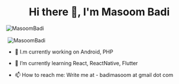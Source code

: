 <h1 align="center">Hi there 👋, I'm Masoom Badi</h1>
<p align="left"> <img src="https://komarev.com/ghpvc/?username=MasoomBadi" alt="MasoomBadi" /> </p>

<link rel="stylesheet" href="https://cdn.jsdelivr.net/gh/devicons/devicon@v2.14.0/devicon.min.css">
<i class="devicon-android-plain"></i>

<p>&nbsp;<img align="center" src="https://github-readme-stats.vercel.app/api?username=MasoomBadi&theme=tokyonight&count_private=true&show_icons=true&include_all_commits=true" alt="MasoomBadi" /></p>
 


- 🔭 I.m currently working on Android, PHP

- 🌱 I’m currently learning React, ReactNative, Flutter

- 📫 How to reach me: Write me at - badimasoom at gmail dot com
